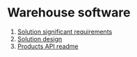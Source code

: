 # Warehouse software

1. [Solution significant requirements](https://github.com/spzm/warehouse/blob/main/docs/01-solution-significant-requirements.md)
2. [Solution design](https://github.com/spzm/warehouse/blob/main/docs/02-solution-design.md)
3. [Products API readme](https://github.com/spzm/warehouse/blob/main/products-api/README.md)


